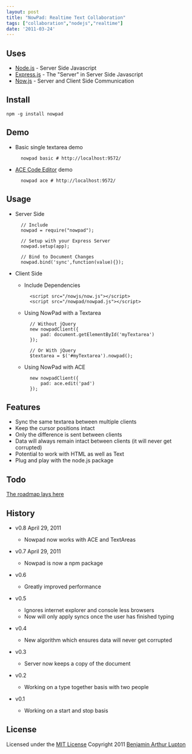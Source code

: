 ```yaml
---
layout: post
title: "NowPad: Realtime Text Collaboration"
tags: ["collaboration","nodejs","realtime"]
date: '2011-03-24'
---
```



## Uses

* [Node.js](http://nodejs.org) - Server Side Javascript
* [Express.js](http://expressjs.com/) - The "Server" in Server Side Javascript
* [Now.js](http://nowjs.com/) - Server and Client Side Communication


## Install

	npm -g install nowpad


## Demo

- Basic single textarea demo

		nowpad basic # http://localhost:9572/

- [ACE Code Editor](http://ace.ajax.org/) demo

		nowpad ace # http://localhost:9572/


## Usage

- Server Side

		// Include
		nowpad = require("nowpad");

		// Setup with your Express Server
		nowpad.setup(app);

		// Bind to Document Changes
		nowpad.bind('sync',function(value){});

- Client Side

	- Include Dependencies

			<script src="/nowjs/now.js"></script>
			<script src="/nowpad/nowpad.js"></script>

	- Using NowPad with a Textarea

			// Without jQuery
			new nowpadClient({
				pad: document.getElementById('myTextarea')
			});

			// Or With jQuery
			$textarea = $('#myTextarea').nowpad();

	- Using NowPad with ACE

			new nowpadClient({
				pad: ace.edit('pad')
			});


## Features

* Sync the same textarea between multiple clients
* Keep the cursor positions intact
* Only the difference is sent between clients
* Data will always remain intact between clients (it will never get corrupted)
* Potential to work with HTML as well as Text
* Plug and play with the node.js package


## Todo

[The roadmap lays here](https://github.com/balupton/nowpad/wiki/Roadmap)


## History

- v0.8 April 29, 2011
	- Nowpad now works with ACE and TextAreas

- v0.7 April 29, 2011
	- Nowpad is now a npm package

- v0.6
	- Greatly improved performance

- v0.5
	- Ignores internet explorer and console less browsers
	- Now will only apply syncs once the user has finished typing

- v0.4
	- New algorithm which ensures data will never get corrupted

- v0.3
	- Server now keeps a copy of the document

- v0.2
	- Working on a type together basis with two people

- v0.1
	- Working on a start and stop basis


## License

Licensed under the [MIT License](http://creativecommons.org/licenses/MIT/)
Copyright 2011 [Benjamin Arthur Lupton](http://balupton.com)
